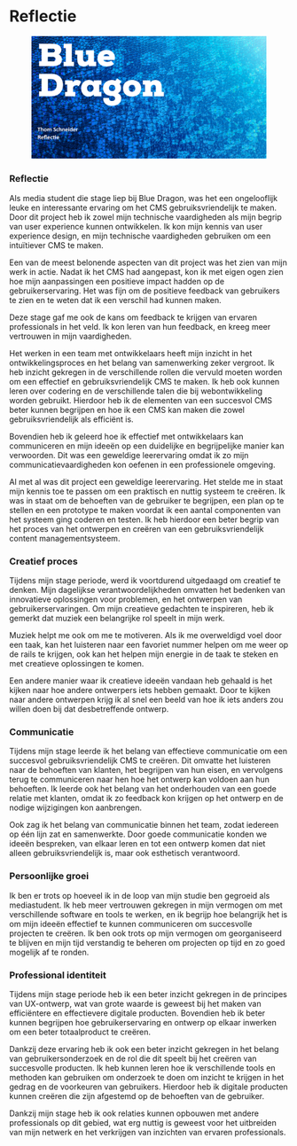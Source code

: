 # Reflectie

<figure><img src="../.gitbook/assets/vakreflectie.png" alt=""><figcaption></figcaption></figure>

### Reflectie

Als media student die stage liep bij Blue Dragon, was het een ongelooflijk leuke en interessante ervaring om het CMS gebruiksvriendelijk te maken. Door dit project heb ik zowel mijn technische vaardigheden als mijn begrip van user experience kunnen ontwikkelen. Ik kon mijn kennis van user experience design, en mijn technische vaardigheden gebruiken om een intuïtiever CMS te maken.

Een van de meest belonende aspecten van dit project was het zien van mijn werk in actie. Nadat ik het CMS had aangepast, kon ik met eigen ogen zien hoe mijn aanpassingen een positieve impact hadden op de gebruikerservaring. Het was fijn om de positieve feedback van gebruikers te zien en te weten dat ik een verschil had kunnen maken.

Deze stage gaf me ook de kans om feedback te krijgen van ervaren professionals in het veld. Ik kon leren van hun feedback, en kreeg meer vertrouwen in mijn vaardigheden. &#x20;

Het werken in een team met ontwikkelaars heeft mijn inzicht in het ontwikkelingsproces en het belang van samenwerking zeker vergroot. Ik heb inzicht gekregen in de verschillende rollen die vervuld moeten worden om een effectief en gebruiksvriendelijk CMS te maken. Ik heb ook kunnen leren over codering en de verschillende talen die bij webontwikkeling worden gebruikt. Hierdoor heb ik de elementen van een succesvol CMS beter kunnen begrijpen en hoe ik een CMS kan maken die zowel gebruiksvriendelijk als efficiënt is.

Bovendien heb ik geleerd hoe ik effectief met ontwikkelaars kan communiceren en mijn ideeën op een duidelijke en begrijpelijke manier kan verwoorden. Dit was een geweldige leerervaring omdat ik zo mijn communicatievaardigheden kon oefenen in een professionele omgeving.

Al met al was dit project een geweldige leerervaring. Het stelde me in staat mijn kennis toe te passen om een praktisch en nuttig systeem te creëren. Ik was in staat om de behoeften van de gebruiker te begrijpen, een plan op te stellen en een prototype te maken voordat ik een aantal componenten van het systeem ging coderen en testen. Ik heb hierdoor een beter begrip van het proces van het ontwerpen en creëren van een gebruiksvriendelijk content managementsysteem.

### Creatief proces

Tijdens mijn stage periode, werd ik voortdurend uitgedaagd om creatief te denken. Mijn dagelijkse verantwoordelijkheden omvatten het bedenken van innovatieve oplossingen voor problemen, en het ontwerpen van gebruikerservaringen. Om mijn creatieve gedachten te inspireren, heb ik gemerkt dat muziek een belangrijke rol speelt in mijn werk.

Muziek helpt me ook om me te motiveren. Als ik me overweldigd voel door een taak, kan het luisteren naar een favoriet nummer helpen om me weer op de rails te krijgen, ook kan het helpen mijn energie in de taak te steken en met creatieve oplossingen te komen.

Een andere manier waar ik creatieve ideeën vandaan heb gehaald is het kijken naar hoe andere ontwerpers iets hebben gemaakt. Door te kijken naar andere ontwerpen krijg ik al snel een beeld van hoe ik iets anders zou willen doen bij dat desbetreffende ontwerp.

### Communicatie

Tijdens mijn stage leerde ik het belang van effectieve communicatie om een succesvol gebruiksvriendelijk CMS te creëren. Dit omvatte het luisteren naar de behoeften van klanten, het begrijpen van hun eisen, en vervolgens terug te communiceren naar hen hoe het ontwerp kan voldoen aan hun behoeften. Ik leerde ook het belang van het onderhouden van een goede relatie met klanten, omdat ik zo feedback kon krijgen op het ontwerp en de nodige wijzigingen kon aanbrengen.

Ook zag ik het belang van communicatie binnen het team, zodat iedereen op één lijn zat en samenwerkte. Door goede communicatie konden we ideeën bespreken, van elkaar leren en tot een ontwerp komen dat niet alleen gebruiksvriendelijk is, maar ook esthetisch verantwoord.

### Persoonlijke groei

Ik ben er trots op hoeveel ik in de loop van mijn studie ben gegroeid als mediastudent. Ik heb meer vertrouwen gekregen in mijn vermogen om met verschillende software en tools te werken, en ik begrijp hoe belangrijk het is om mijn ideeën effectief te kunnen communiceren om succesvolle projecten te creëren. Ik ben ook trots op mijn vermogen om georganiseerd te blijven en mijn tijd verstandig te beheren om projecten op tijd en zo goed mogelijk af te ronden.

### Professional identiteit

Tijdens mijn stage periode heb ik een beter inzicht gekregen in de principes van UX-ontwerp, wat van grote waarde is geweest bij het maken van efficiëntere en effectievere digitale producten. Bovendien heb ik beter kunnen begrijpen hoe gebruikerservaring en ontwerp op elkaar inwerken om een beter totaalproduct te creëren.

Dankzij deze ervaring heb ik ook een beter inzicht gekregen in het belang van gebruikersonderzoek en de rol die dit speelt bij het creëren van succesvolle producten. Ik heb kunnen leren hoe ik verschillende tools en methoden kan gebruiken om onderzoek te doen om inzicht te krijgen in het gedrag en de voorkeuren van gebruikers. Hierdoor heb ik digitale producten kunnen creëren die zijn afgestemd op de behoeften van de gebruiker.&#x20;

Dankzij mijn stage heb ik ook relaties kunnen opbouwen met andere professionals op dit gebied, wat erg nuttig is geweest voor het uitbreiden van mijn netwerk en het verkrijgen van inzichten van ervaren professionals.
